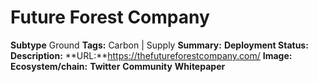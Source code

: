 # Future Forest Company
**Subtype** Ground
**Tags:** Carbon | Supply
**Summary:**
**Deployment Status:**
**Description:**
**URL:**https://thefutureforestcompany.com/
**Image:**
**Ecosystem/chain:**
**Twitter**
**Community**
**Whitepaper**
